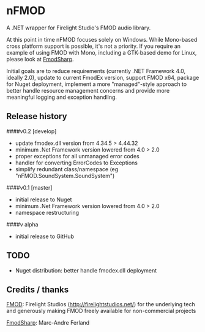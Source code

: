 nFMOD
=====

A .NET wrapper for Firelight Studio's FMOD audio library.

At this point in time nFMOD focuses solely on Windows. While Mono-based cross platform support is possible, it's not a priority.
If you require an example of using FMOD with Mono, including a GTK-based demo for Linux, please look at [FmodSharp](https://gitorious.org/fmodsharp).

Initial goals are to reduce requirements (currently .NET Framework 4.0, ideally 2.0), update to current FmodEx version, support FMOD x64, package for Nuget deployment, implement a more "managed"-style approach to better handle resource management concerns and provide more meaningful logging and exception handling.

Release history
---------------

####v0.2 [develop]

* update fmodex.dll version from 4.34.5 > 4.44.32
* minimum .Net Framework version lowered from 4.0 > 2.0
* proper exceptions for all unmanaged error codes
* handler for converting ErrorCodes to Exceptions
* simplify redundant class/namespace (eg "nFMOD.SoundSystem.SoundSystem")

####v0.1 [master]

* initial release to Nuget
* minimum .Net Framework version lowered from 4.0 > 2.0
* namespace restructuring

####v alpha

* initial release to GitHub

TODO
----

* Nuget distribution: better handle fmodex.dll deployment




Credits / thanks
----------------

[FMOD](http://www.fmod.org/): Firelight Studios (http://firelightstudios.net/) for the underlying tech and generously making FMOD freely available for non-commercial projects

[FmodSharp](https://gitorious.org/fmodsharp): Marc-Andre Ferland
